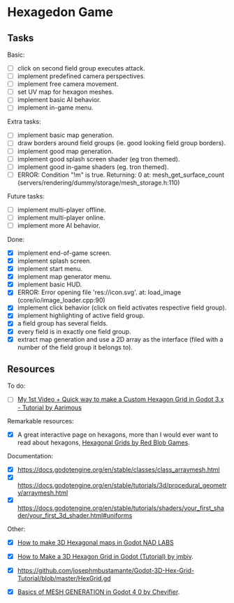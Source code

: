 
# Hexagedon Game

## Tasks

Basic:

 - [ ] click on second field group executes attack.
 - [ ] implement predefined camera perspectives.
 - [ ] implement free camera movement.
 - [ ] set UV map for hexagon meshes.
 - [ ] implement basic AI behavior.
 - [ ] implement in-game menu.

Extra tasks:

 - [ ] implement basic map generation.
 - [ ] draw borders around field groups (ie. good looking field group borders).
 - [ ] implement good map generation.
 - [ ] implement good splash screen shader (eg tron themed).
 - [ ] implement good in-game shaders (eg. tron themed).
 - [ ] ERROR: Condition "!m" is true. Returning: 0 at: mesh_get_surface_count (servers/rendering/dummy/storage/mesh_storage.h:110)

Future tasks:

 - [ ] implement multi-player offline.
 - [ ] implement multi-player online.
 - [ ] implement more AI behavior.

Done:

 - [X] implement end-of-game screen.
 - [X] implement splash screen.
 - [X] implement start menu.
 - [X] implement map generator menu.
 - [X] implement basic HUD.
 - [X] ERROR: Error opening file 'res://icon.svg'. at: load_image (core/io/image_loader.cpp:90)
 - [X] implement click behavior (click on field activates respective field group).
 - [X] implement highlighting of active field group.
 - [X] a field group has several fields.
 - [X] every field is in exactly one field group.
 - [X] extract map generation and use a 2D array as the interface (filed with a number of the field group it belongs to).

## Resources

To do:

 - [ ] [My 1st Video + Quick way to make a Custom Hexagon Grid in Godot 3.x - Tutorial by Aarimous](https://www.youtube.com/watch?v=hmDavGzy1Hw)

Remarkable resources:

 - [X] A great interactive page on hexagons, more than I would ever want to read about hexagons, [Hexagonal Grids by Red Blob Games](https://www.redblobgames.com/grids/hexagons/).

Documentation:

 - [X] https://docs.godotengine.org/en/stable/classes/class_arraymesh.html
 - [X] https://docs.godotengine.org/en/stable/tutorials/3d/procedural_geometry/arraymesh.html
 - [X] https://docs.godotengine.org/en/stable/tutorials/shaders/your_first_shader/your_first_3d_shader.html#uniforms

Other:

 - [X] [How to make 3D Hexagonal maps in Godot NAD LABS](https://www.youtube.com/watch?v=mTvaSnzGRyw)
 - [X] [How to Make a 3D Hexagon Grid in Godot (Tutorial) by jmbiv](https://www.youtube.com/watch?v=3Lt2TfP8WEw).
  - [X] https://github.com/josephmbustamante/Godot-3D-Hex-Grid-Tutorial/blob/master/HexGrid.gd
 - [X] [Basics of MESH GENERATION in Godot 4 0 by Chevifier](https://www.youtube.com/watch?v=8wy_dH9RLI4).

